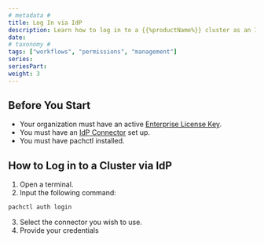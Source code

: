 ```yaml
---
# metadata # 
title: Log In via IdP
description: Learn how to log in to a {{%productName%}} cluster as an IdP user. 
date: 
# taxonomy #
tags: ["workflows", "permissions", "management"]
series:
seriesPart:
weight: 3
---
```


## Before You Start 

- Your organization must have an active [Enterprise License Key](../../../).
- You must have an [IdP Connector](../connectors) set up. 
- You must have pachctl installed.

## How to Log in to a Cluster via IdP

1. Open a terminal.
2. Input the following command:
```s
pachctl auth login
```
3. Select the connector you wish to use.
4. Provide your credentials

